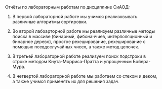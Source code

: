 Отчёты по лабораторным работам по дисциплине СиАОД:

1. В первой лабораторной работе мы учимся реализовывать различные алгоритмы сортировки.

2. Во второй лабоарторной работе мы реализуем различные методы поиска в массиве (бинарный, фибоначчиев, интерполяционный и бинарное дерево), простое рехеширование, рехеширование с помощью псевдослучайных чисел, а также метод цепочек.

3. В третьей лабораторной работе реализуем поиск подстроки в строке методом Кнута-Морриса-Пратта и упрощенным Бойера-Мура.

4. В четвертой лабораторной работе мы работаем со стеком и деком, а также учимся применять их для решения задач.
